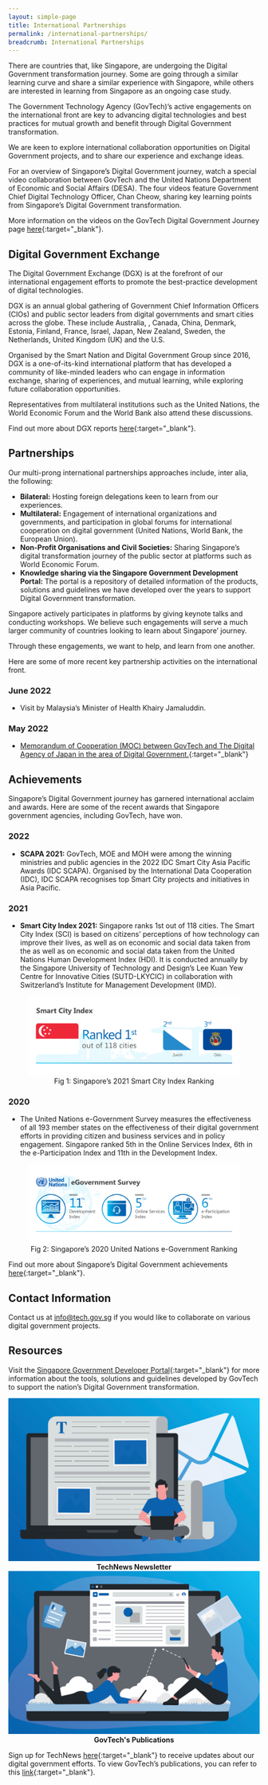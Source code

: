 ```yaml
---
layout: simple-page
title: International Partnerships
permalink: /international-partnerships/
breadcrumb: International Partnerships
---
```


There are countries that, like Singapore, are undergoing the Digital Government transformation journey. Some are going through a similar learning curve and share a similar experience with Singapore, while others are interested in learning from Singapore as an ongoing case study.

The Government Technology Agency (GovTech)’s active engagements on the international front are key to advancing digital technologies and best practices for mutual growth and benefit through Digital Government transformation.

We are keen to explore international collaboration opportunities on Digital Government projects, and to share our experience and exchange ideas.

For an overview of Singapore’s Digital Government journey, watch a special video collaboration between GovTech and the United Nations Department of Economic and Social Affairs (DESA). The four videos feature Government Chief Digital Technology Officer, Chan Cheow, sharing key learning points from Singapore’s Digital Government transformation.

More information on the videos on the GovTech Digital Government Journey page [here](/singapore-digital-government-journey#our-digital-government-story){:target="_blank"}.

## Digital Government Exchange

The Digital Government Exchange (DGX) is at the forefront of our international engagement efforts to promote the best-practice development of digital technologies.

DGX is an annual global gathering of Government Chief Information Officers (CIOs) and public sector leaders from digital governments and smart cities across the globe. These include Australia, , Canada, China, Denmark, Estonia, Finland, France, Israel, Japan, New Zealand, Sweden, the Netherlands, United Kingdom (UK) and the U.S. 

Organised by the Smart Nation and Digital Government Group since 2016, DGX is a one-of-its-kind international platform that has developed a community of like-minded leaders who can engage in information exchange, sharing of experiences, and mutual learning, while exploring future collaboration opportunities. 

Representatives from multilateral institutions such as the United Nations, the World Economic Forum and the World Bank also attend these discussions.

Find out more about DGX reports [here](/media/corporate-publications/digital-government-exchange-reports){:target="_blank"}.

## Partnerships

Our multi-prong international partnerships approaches include, inter alia, the following:

- **Bilateral:** Hosting foreign delegations keen to learn from our experiences.
- **Multilateral:**  Engagement of international organizations and governments, and participation in global forums for international cooperation on digital government (United Nations, World Bank, the European Union).
- **Non-Profit Organisations and Civil Societies:** Sharing Singapore’s digital transformation journey of the public sector at platforms such as World Economic Forum.
- **Knowledge sharing via the Singapore Government Development Portal:** The portal is a repository of detailed information of the products, solutions and guidelines we have developed over the years to support Digital Government transformation.

Singapore actively participates in platforms by giving keynote talks and conducting workshops. We believe such engagements will serve a much larger community of countries looking to learn about Singapore’ journey.

Through these engagements, we want to help, and learn from one another.

Here are some of more recent key partnership activities on the international front.

### June 2022

- Visit by Malaysia’s Minister of Health Khairy Jamaluddin.

### May 2022

- [Memorandum of Cooperation (MOC) between GovTech and The Digital Agency of Japan in the area of Digital Government.](https://www.tech.gov.sg/media/technews/govtech-partners-the-digital-agency-of-japan-to-push-digital-government-transformation){:target="_blank"}

## Achievements

Singapore’s Digital Government journey has garnered international acclaim and awards. Here are some of the recent awards that Singapore government agencies, including GovTech, have won.

### 2022

- **SCAPA 2021:** GovTech, MOE and MOH were among the winning ministries and public agencies  in the 2022 IDC Smart City Asia Pacific Awards (IDC SCAPA). Organised by the International Data Cooperation (IDC), IDC SCAPA recognises top Smart City projects and initiatives in Asia Pacific.

### 2021

- **Smart City Index 2021:** Singapore ranks 1st out of 118 cities. The Smart City Index (SCI) is based on citizens’ perceptions of how technology can improve their lives, as well as on economic and social data taken from the as well as on economic and social data taken from the United Nations Human Development Index (HDI). It is conducted annually by the Singapore University of Technology and Design’s Lee Kuan Yew Centre for Innovative Cities (SUTD-LKYCIC) in collaboration with Switzerland’s Institute for Management Development (IMD).

<figure style="text-align: center">
  <img
    src="/images/digital-transformation/Fig-1-Smart-City-Index.png" 
    alt="Fig 1: Singapore’s 2021 Smart City Index Ranking"
  />
  <figcaption>Fig 1: Singapore’s 2021 Smart City Index Ranking</figcaption>
</figure>

### 2020

- The United Nations e-Government Survey measures the effectiveness of all 193 member states on the effectiveness of their digital government efforts in providing citizen and business services and in policy engagement. Singapore ranked 5th in the Online Services Index, 6th in the e-Participation Index and 11th in the Development Index.

<figure style="text-align: center">
  <img
    src="/images/digital-transformation/Fig-2-UN-e-gov-survey-ranking.png" 
    alt="Fig 2: Singapore’s 2020 United Nations e-Government Ranking"
  />
  <figcaption>Fig 2: Singapore’s 2020 United Nations e-Government Ranking</figcaption>
</figure>

Find out more about Singapore’s Digital Government achievements [here](/media/awards/){:target="_blank"}.

## Contact Information

Contact us at <info@tech.gov.sg> if you would like to collaborate on various digital government projects.

## Resources

Visit the [Singapore Government Developer Portal](https://www.developer.gov.sg){:target="_blank"} for more information about the tools, solutions and guidelines developed by GovTech to support the nation’s Digital Government transformation.

<div class="row">
  <div class="col" style="text-align: center">
    <a href="/media/technews/subscribe" target="_blank">
      <img src="/images/digital-transformation/TechNews-newsletter.png" alt="TechNews Newsletter" /></a>
    <figcaption><b>TechNews Newsletter</b></figcaption>
  </div>

  <div class="col" style="text-align: center">
    <a href="/media/corporate-publications" target="_blank">
      <img src="/images/digital-transformation/GovTech-publications.png" alt="GovTech's Publications" /></a>
    <figcaption><b>GovTech's Publications</b></figcaption>
  </div>
  <div class="col"></div>
  <div class="col"></div>
</div>

Sign up for TechNews [here](https://www.tech.gov.sg/media/technews/subscribe){:target="_blank"} to receive updates about our digital government efforts. To view GovTech’s publications, you can refer to this [link](https://www.tech.gov.sg/media/corporate-publications/){:target="_blank"}. 

